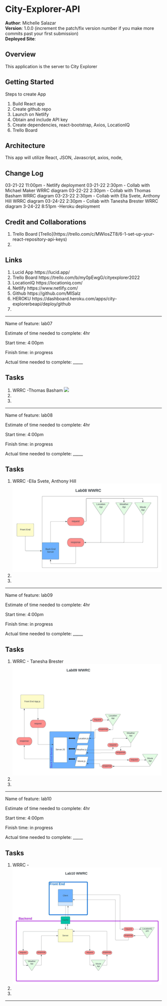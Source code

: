 # City-Explorer-API


**Author**: Michelle Salazar   
**Version**: 1.0.0 (increment the patch/fix version number if you make more commits past your first submission)   
**Deployed Site**: 

## Overview
<!-- Provide a high level overview of what this application is and why you are building it, beyond the fact that it's an assignment for this class. (i.e. What's your problem domain?) -->
This application is the server to City Explorer

## Getting Started
<!-- What are the steps that a user must take in order to build this app on their own machine and get it running? -->
Steps to create App
<ol>
<li>Build React app
</li>
<li>Create github repo
</li>
<li>Launch on Netlify
</li>
<li> Obtain and include API key
</li>
<li>Create dependencies, react-bootstrap, Axios, LocationIQ 
</li>
<li>Trello Board 

</li>
</ol>

## Architecture
<!-- Provide a detailed description of the application design. What technologies (languages, libraries, etc) you're using, and any other relevant design information. -->
This app will utilize React, JSON, Javascript, axios, node,

## Change Log
<!-- Use this area to document the iterative changes made to your application as each feature is successfully implemented. Use time stamps. Here's an example:

01-01-2001 4:59pm - Application now has a fully-functional express server, with a GET route for the location resource. -->
03-21-22 11:00pm - Netlify deployment
03-21-22 2:30pm - Collab with Michael Maker WRRC diagram
03-22-22 2:30pm - Collab with Thomas Basham WRRC diagram
03-23-22 2:30pm - Collab with Ella Svete, Anthony Hill WRRC diagram
03-24-22 2:30pm - Collab with Tanesha Brester WRRC diagram
3-24-22 8:51pm -Heroku deployment


## Credit and Collaborations
<!-- Give credit (and a link) to other people or resources that helped you build this application. -->
<ol>
<li>Trello Board [Trello](https://trello.com/c/MWlosZT8/6-1-set-up-your-react-repository-api-keys)
</li>
<li>
</li>
</ol>

## Links
<ol>
<li> Lucid App 
https://lucid.app/
</li>
<li> Trello Board 
https://trello.com/b/my0pEwgG/cityexplorer2022
</li>
<li> LocationIQ
https://locationiq.com/
</li>
<li> Netlify
https://www.netlify.com/
</li>
<li> Github
https://github.com/MISalz
</li>
<li> HEROKU 
https://dashboard.heroku.com/apps/city-explorerbeapi/deploy/github
</li>
<li> 
</li>
</ol>

---

Name of feature: lab07

Estimate of time needed to complete: 4hr

Start time: 4:00pm

Finish time:  in progress

Actual time needed to complete: _____

## Tasks
<ol>
<li> WRRC -Thomas Basham
<img src="img/2022-03-22 lab07WWRC_city explore.bmp">
</li>
<li>
</li>
<li>
</li>
</ol>

---

Name of feature: lab08

Estimate of time needed to complete: 4hr

Start time: 4:00pm

Finish time:  in progress

Actual time needed to complete: _____

## Tasks
<ol>
<li> WRRC -Ella Svete, Anthony Hill
<img src="img/WRRC Lab08.jpeg">
</li>
<li>
</li>
<li>
</li>
</ol>

---


Name of feature: lab09

Estimate of time needed to complete: 4hr

Start time: 4:00pm

Finish time:  in progress

Actual time needed to complete: _____

## Tasks
<ol>
<li> WRRC - Tanesha Brester
<img src="img/WRRC Lab09.jpg">
</li>
<li>
</li>
<li>
</li>
</ol>

---


Name of feature: lab10

Estimate of time needed to complete: 4hr

Start time: 4:00pm

Finish time:  in progress

Actual time needed to complete: _____

## Tasks
<ol>
<li> WRRC -
<img src="img/WRRC Lab10.jpg">
</li>
<li>
</li>
<li>
</li>
</ol>

---
